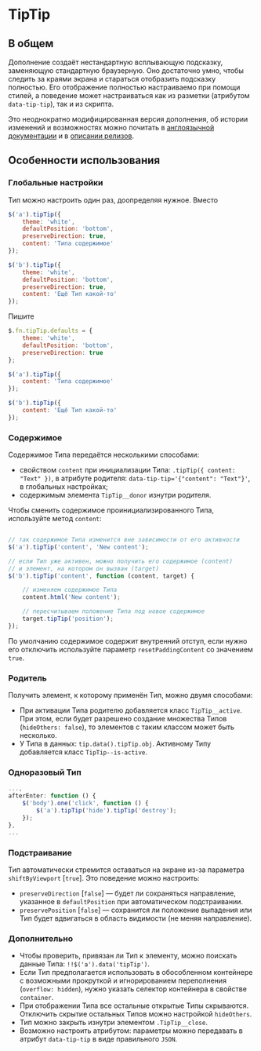 # TipTip

## В общем

Дополнение создаёт нестандартную всплывающую подсказку, заменяющую стандартную браузерную. Оно достаточно умно, чтобы следить за краями экрана и стараться отобразить подсказку полностью. Его отображение полностью настраиваемо при помощи стилей, а поведение может настраиваться как из разметки (атрибутом `data-tip-tip`), так и из скрипта.

Это неоднократно модифицированная версия дополнения, об истории изменений и возможностях можно почитать в [англоязычной документации](https://github.com/Ser-Gen/TipTip/blob/master/README_en.md) и в [описании релизов](https://github.com/Ser-Gen/TipTip/releases).


## Особенности использования

### Глобальные настройки

Тип можно настроить один раз, доопределяя нужное.
Вместо

```js
$('a').tipTip({
	theme: 'white',
	defaultPosition: 'bottom',
	preserveDirection: true,
	content: 'Типа содержимое'
});

$('b').tipTip({
	theme: 'white',
	defaultPosition: 'bottom',
	preserveDirection: true,
	content: 'Ещё Тип какой-то'
});
```

Пишите

```js
$.fn.tipTip.defaults = {
	theme: 'white',
	defaultPosition: 'bottom',
	preserveDirection: true
};

$('a').tipTip({
	content: 'Типа содержимое'
});

$('b').tipTip({
	content: 'Ещё Тип какой-то'
});
```


### Содержимое

Содержимое Типа передаётся несколькими способами:

* cвойством `content` при инициализации Типа: `.tipTip({ content: "Text" })`, в атрибуте родителя: `data-tip-tip='{"content": "Text"}'`, в глобальных настройках;
* содержимым элемента `TipTip__donor` изнутри родителя.

Чтобы сменить содержимое проинициализированного Типа, используйте метод `content`:

```js

// так содержимое Типа изменится вне зависимости от его активности
$('a').tipTip('content', 'New content');

// если Тип уже активен, можно получить его содержимое (content)
// и элемент, на котором он вызван (target)
$('b').tipTip('content', function (content, target) {

    // изменяем содержимое Типа
    content.html('New content');

    // пересчитываем положение Типа под новое содержимое
    target.tipTip('position');
});
```

По умолчанию содержимое содержит внутренний отступ, если нужно его отключить используйте параметр `resetPaddingContent` со значением `true`.

### Родитель

Получить элемент, к которому применён Тип, можно двумя способами:

* При активации Типа родителю добавляется класс `TipTip__active`. При этом, если будет разрешено создание множества Типов (`hideOthers: false`), то элементов с таким классом может быть несколько.
* У Типа в данных: `tip.data().tipTip.obj`. Активному Типу добавляется класс `TipTip--is-active`.


### Одноразовый Тип

```js
...,
afterEnter: function () {
	$('body').one('click', function () {
		$('a').tipTip('hide').tipTip('destroy');
	});
},
...
```


### Подстраивание

Тип автоматически стремится оставаться на экране из-за параметра `shiftByViewport` [`true`].
Это поведение можно настроить:

* `preserveDirection` [`false`] — будет ли сохраняться направление, указанное в `defaultPosition` при автоматическом подстраивании.
* `preservePosition` [`false`] — сохранится ли положение выпадения или Тип будет вдвигаться в область видимости (не меняя направление).


### Дополнительно

* Чтобы проверить, привязан ли Тип к элементу, можно поискать данные Типа: `!!$('a').data('tipTip')`.
* Если Тип предполагается использовать в обособленном контейнере с возможными прокруткой и игнорированием переполнения (`overflow: hidden`), нужно указать селектор контейнера в свойстве `container`.
* При отображении Типа все остальные открытые Типы скрываются. Отключить скрытие остальных Типов можно настройкой `hideOthers`.
* Тип можно закрыть изнутри элементом `.TipTip__close`.
* Возможно настроить атрибутом: параметры можно передавать в атрибут `data-tip-tip` в виде правильного `JSON`.
